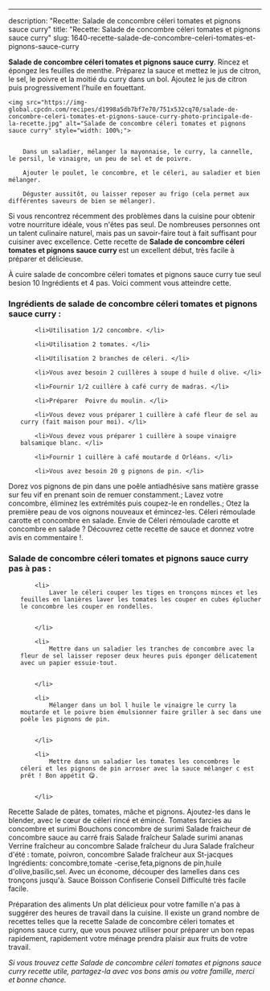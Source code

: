 ---
description: "Recette: Salade de concombre céleri tomates et pignons sauce curry"
title: "Recette: Salade de concombre céleri tomates et pignons sauce curry"
slug: 1640-recette-salade-de-concombre-celeri-tomates-et-pignons-sauce-curry

<p>
	<strong>Salade de concombre céleri tomates et pignons sauce curry</strong>. 
	Rincez et épongez les feuilles de menthe. Préparez la sauce et mettez le jus de citron, le sel, le poivre et la moitié du curry dans un bol. Ajoutez le jus de citron puis progressivement l&#39;huile en fouettant.
</p>
<p>
	
	<img src="https://img-global.cpcdn.com/recipes/d1998a5db7bf7e70/751x532cq70/salade-de-concombre-celeri-tomates-et-pignons-sauce-curry-photo-principale-de-la-recette.jpg" alt="Salade de concombre céleri tomates et pignons sauce curry" style="width: 100%;">
	
	
		Dans un saladier, mélanger la mayonnaise, le curry, la cannelle, le persil, le vinaigre, un peu de sel et de poivre.
	
		Ajouter le poulet, le concombre, et le céleri, au saladier et bien mélanger.
	
		Déguster aussitôt, ou laisser reposer au frigo (cela permet aux différentes saveurs de bien se mélanger).
	
</p>

Si vous rencontrez récemment des problèmes dans la cuisine pour obtenir votre nourriture idéale, vous n'êtes pas seul. De nombreuses personnes ont un talent culinaire naturel, mais pas un savoir-faire tout à fait suffisant pour cuisiner avec excellence. Cette recette de <strong> Salade de concombre céleri tomates et pignons sauce curry </strong> est un excellent début, très facile à préparer et délicieuse.

<!--inarticleads1-->

À cuire salade de concombre céleri tomates et pignons sauce curry tue seul besion 10 Ingrédients et 4 pas. Voici comment vous atteindre cette.

<h3>Ingrédients de salade de concombre céleri tomates et pignons sauce curry :</h3>

<ol>
	
		<li>Utilisation 1/2 concombre. </li>
	
		<li>Utilisation 2 tomates. </li>
	
		<li>Utilisation 2 branches de céleri. </li>
	
		<li>Vous avez besoin 2 cuillères à soupe d huile d olive. </li>
	
		<li>Fournir 1/2 cuillère à café curry de madras. </li>
	
		<li>Préparer  Poivre du moulin. </li>
	
		<li>Vous devez vous préparer 1 cuillère à café fleur de sel au curry (fait maison pour moi). </li>
	
		<li>Vous devez vous préparer 1 cuillère à soupe vinaigre balsamique blanc. </li>
	
		<li>Fournir 1 cuillère à café moutarde d Orléans. </li>
	
		<li>Vous avez besoin 20 g pignons de pin. </li>
	
</ol>

Dorez vos pignons de pin dans une poêle antiadhésive sans matière grasse sur feu vif en prenant soin de remuer constamment.; Lavez votre concombre, éliminez les extrémités puis coupez-le en rondelles.; Otez la première peau de vos oignons nouveaux et émincez-les. Céleri rémoulade carotte et concombre en salade. Envie de Céleri rémoulade carotte et concombre en salade ? Découvrez cette recette de sauce et donnez votre avis en commentaire !. 

<!--inarticleads2-->

<h3>Salade de concombre céleri tomates et pignons sauce curry pas à pas :</h3>

<ol>
	
		<li>
			Laver le céleri couper les tiges en tronçons minces et les feuilles en lanières laver les tomates les couper en cubes éplucher le concombre les couper en rondelles.
			
			
		</li>
	
		<li>
			Mettre dans un saladier les tranches de concombre avec la fleur de sel laisser reposer deux heures puis éponger délicatement avec un papier essuie-tout.
			
			
		</li>
	
		<li>
			Mélanger dans un bol l huile le vinaigre le curry la moutarde et le poivre bien émulsionner faire griller à sec dans une poêle les pignons de pin.
			
			
		</li>
	
		<li>
			Mettre dans un saladier les tomates les concombres le céleri et les pignons de pin arroser avec la sauce mélanger c est prêt ! Bon appétit 😋.
			
			
		</li>
	
</ol>

Recette Salade de pâtes, tomates, mâche et pignons. Ajoutez-les dans le blender, avec le cœur de céleri rincé et émincé. Tomates farcies au concombre et surimi Bouchons concombre de surimi Salade fraicheur de concombre sauce au carré frais Salade fraîcheur Salade surimi ananas Verrine fraîcheur au concombre Salade fraîcheur du Jura Salade fraîcheur d&#39;été : tomate, poivron, concombre Salade fraîcheur aux St-jacques Ingrédients: concombre,tomate -cerise,feta,pignons de pin,huile d&#39;olive,basilic,sel. Avec un économe, découper des lamelles dans ces tronçons jusqu&#39;à. Sauce Boisson Confiserie Conseil Difficulté très facile facile. 

<!--inarticleads1-->

<p>
Préparation des aliments Un plat délicieux pour votre famille n'a pas à suggérer des heures de travail dans la cuisine. Il existe un grand nombre de recettes telles que la recette Salade de concombre céleri tomates et pignons sauce curry, que vous pouvez utiliser pour préparer un bon repas rapidement, rapidement votre ménage prendra plaisir aux fruits de votre travail.
</p>

<p>
<i>Si vous trouvez cette Salade de concombre céleri tomates et pignons sauce curry recette utile, partagez-la avec vos bons amis ou votre famille, merci et bonne chance.</i>
</p>
